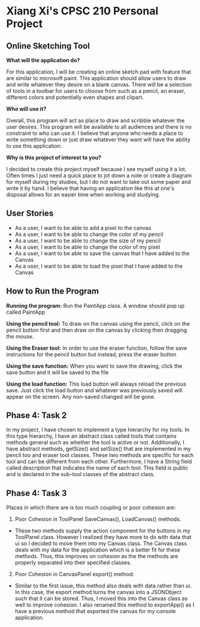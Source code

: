 # Xiang Xi's CPSC 210 Personal Project

## Online Sketching Tool

**What will the application do?**  

For this application, I will be creating an online sketch pad with feature that are similar to microsoft paint. This
application should allow users to draw and write whatever they desire on a blank canvas. There will be a 
selection of tools in a toolbar for users to choose from such as a pencil, an eraser, different colors and potentially 
even shapes and clipart. 

**Who will use it?**

Overall, this program will act as place to draw and scribble whatever the user desires. This program will be available
to all audiences and there is no constraint to who can use it. I believe that anyone who needs a place to write 
something down or just draw whatever they want will have the ability to use this application.

**Why is this project of interest to you?**

I decided to create this project myself because I see myself using it a lot. Often times I just need a quick place to 
jot down a note or create a diagram for myself during my studies, but I do not want to take out some paper and write
it by hand. I believe that having an application like this at one's disposal allows for an easier time when working and 
studying. 

## User Stories

- As a user, I want to be able to add a pixel to the canvas
- As a user, I want to be able to change the color of my pencil
- As a user, I want to be able to change the size of my pencil
- As a user, I want to be able to change the color of my pixel
- As a user, I want to be able to save the canvas that I have added to the Canvas
- As a user, I want to be able to load the pixel that I have added to the Canvas

## How to Run the Program

**Running the program:**
Run the PaintApp class. A window should pop up called PaintApp

**Using the pencil tool:**
To draw on the canvas using the pencil, click on the pencil button first and then draw on the canvas by clicking then 
dragging the mouse.

**Using the Eraser tool:**
In order to use the eraser function, follow the save instructions for the pencil button but instead, press the eraser
 button

**Using the save function:** 
When you want to save the drawing, click the save button and it will be saved to the file

**Using the load function:**
This load button will always reload the previous save. Just click the load button and whatever was previously saved 
will appear on the screen. Any non-saved changed will be gone.

##  Phase 4: Task 2
In my project, I have chosen to implement a type hierarchy for my tools. In this type hierarchy, I have an abstract
class called tools that contains methods general such as whether the tool is active or not. Additionally, I have
abstract methods, getSize() and setSize() that are implemented in my pencil too and eraser tool classes. These
two methods are specific for each tool and can be different from each other. Furthermore, I have a String field
called description that indicates the name of each tool. This field is public and is declared in the sub-tool 
classes of the abstract class. 

##  Phase 4: Task 3
Places in which there are is too much coupling or poor cohesion are:
1. Poor Cohesion in ToolPanel SaveCanvas(), LoadCanvas() methods.
- These two methods supply the action component for the buttons in my ToolPanel class. However I realized they have
more to do with data that ui so I decided to move them into my Canvas class. The Canvas class deals with my data for
the application which is a better fit for these methods. Thus, this improves on cohesion as the the methods are
properly separated into their specified classes.

2. Poor Cohesion in CanvasPanel export() method:
- Similar to the first issue, this method also deals with data rather than ui. In this case, the export method turns
the canvas into a JSONObject such that it can be stored. Thus, I moved this into the Canvas class as well to improve
cohesion. I also renamed this method to exportApp() as I have a previous method that exported the canvas for my
console application.










